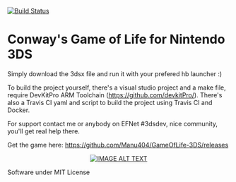 [![Build Status](https://travis-ci.org/Manu404/GameOfLife-3DS.svg?branch=master)](https://travis-ci.org/Manu404/GameOfLife-3DS)

# Conway's Game of Life for Nintendo 3DS

Simply download the 3dsx file and run it with your prefered hb launcher :)

To build the project yourself, there's a visual studio project and a make file, require DevKitPro ARM Toolchain (https://github.com/devkitPro/). There's also a Travis CI yaml and script to build the project using Travis CI and Docker.

For support contact me or anybody on EFNet #3dsdev, nice community, you'll get real help there.

Get the game here: https://github.com/Manu404/GameOfLife-3DS/releases

<div align="center">
  <a href="https://www.youtube.com/watch?v=rr_4TlechJE&feature=youtu.beE"><img src="https://img.youtube.com/vi/rr_4TlechJE/0.jpg" alt="IMAGE ALT TEXT"></a>
</div>

Software under MIT License
